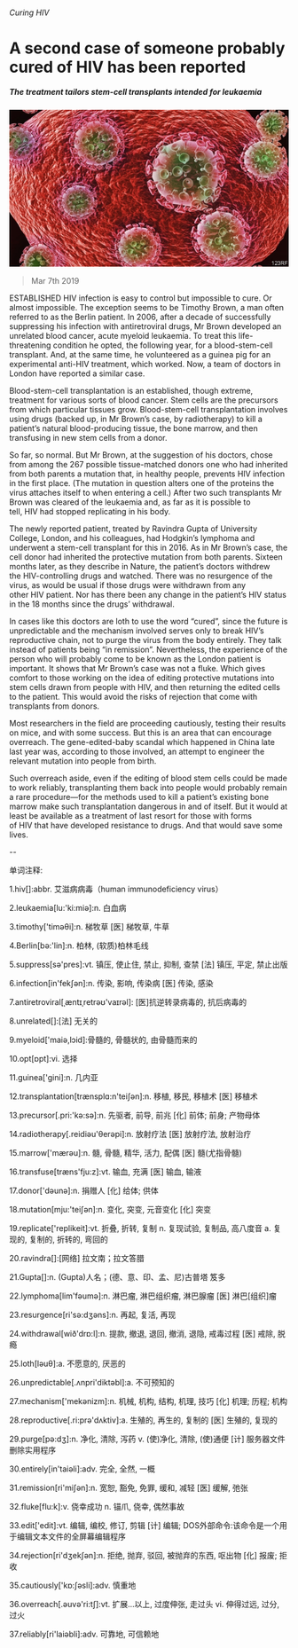 ###### Curing HIV

# A second case of someone probably cured of HIV has been reported 

##### The treatment tailors stem-cell transplants intended for leukaemia 

![image](images/20190309_stp501.jpg) 

> Mar 7th 2019 

ESTABLISHED HIV infection is easy to control but impossible to cure. Or almost impossible. The exception seems to be Timothy Brown, a man often referred to as the Berlin patient. In 2006, after a decade of successfully suppressing his infection with antiretroviral drugs, Mr Brown developed an unrelated blood cancer, acute myeloid leukaemia. To treat this life-threatening condition he opted, the following year, for a blood-stem-cell transplant. And, at the same time, he volunteered as a guinea pig for an experimental anti-HIV treatment, which worked. Now, a team of doctors in London have reported a similar case. 

Blood-stem-cell transplantation is an established, though extreme, treatment for various sorts of blood cancer. Stem cells are the precursors from which particular tissues grow. Blood-stem-cell transplantation involves using drugs (backed up, in Mr Brown’s case, by radiotherapy) to kill a patient’s natural blood-producing tissue, the bone marrow, and then transfusing in new stem cells from a donor. 

So far, so normal. But Mr Brown, at the suggestion of his doctors, chose from among the 267 possible tissue-matched donors one who had inherited from both parents a mutation that, in healthy people, prevents HIV infection in the first place. (The mutation in question alters one of the proteins the virus attaches itself to when entering a cell.) After two such transplants Mr Brown was cleared of the leukaemia and, as far as it is possible to tell, HIV had stopped replicating in his body. 

The newly reported patient, treated by Ravindra Gupta of University College, London, and his colleagues, had Hodgkin’s lymphoma and underwent a stem-cell transplant for this in 2016. As in Mr Brown’s case, the cell donor had inherited the protective mutation from both parents. Sixteen months later, as they describe in Nature, the patient’s doctors withdrew the HIV-controlling drugs and watched. There was no resurgence of the virus, as would be usual if those drugs were withdrawn from any other HIV patient. Nor has there been any change in the patient’s HIV status in the 18 months since the drugs’ withdrawal. 

In cases like this doctors are loth to use the word “cured”, since the future is unpredictable and the mechanism involved serves only to break HIV’s reproductive chain, not to purge the virus from the body entirely. They talk instead of patients being “in remission”. Nevertheless, the experience of the person who will probably come to be known as the London patient is important. It shows that Mr Brown’s case was not a fluke. Which gives comfort to those working on the idea of editing protective mutations into stem cells drawn from people with HIV, and then returning the edited cells to the patient. This would avoid the risks of rejection that come with transplants from donors. 

Most researchers in the field are proceeding cautiously, testing their results on mice, and with some success. But this is an area that can encourage overreach. The gene-edited-baby scandal which happened in China late last year was, according to those involved, an attempt to engineer the relevant mutation into people from birth. 

Such overreach aside, even if the editing of blood stem cells could be made to work reliably, transplanting them back into people would probably remain a rare procedure—for the methods used to kill a patient’s existing bone marrow make such transplantation dangerous in and of itself. But it would at least be available as a treatment of last resort for those with forms of HIV that have developed resistance to drugs. And that would save some lives. 

-- 

 单词注释:

1.hiv[]:abbr. 艾滋病病毒（human immunodeficiency virus） 

2.leukaemia[lu:'ki:miә]:n. 白血病 

3.timothy['timәθi]:n. 梯牧草 [医] 梯牧草, 牛草 

4.Berlin[bә:'lin]:n. 柏林, (软质)柏林毛线 

5.suppress[sә'pres]:vt. 镇压, 使止住, 禁止, 抑制, 查禁 [法] 镇压, 平定, 禁止出版 

6.infection[in'fekʃәn]:n. 传染, 影响, 传染病 [医] 传染, 感染 

7.antiretroviral[ˌæntɪˌretrəʊ'vaɪrəl]: [医]抗逆转录病毒的, 抗后病毒的 

8.unrelated[]:[法] 无关的 

9.myeloid['maiә,lɔid]:骨髓的, 骨髓状的, 由骨髓而来的 

10.opt[ɒpt]:vi. 选择 

11.guinea['gini]:n. 几内亚 

12.transplantation[trænsplɑ:n'teiʃәn]:n. 移植, 移民, 移植术 [医] 移植术 

13.precursor[.pri:'kә:sә]:n. 先驱者, 前导, 前兆 [化] 前体; 前身; 产物母体 

14.radiotherapy[.reidiәu'θerәpi]:n. 放射疗法 [医] 放射疗法, 放射治疗 

15.marrow['mærәu]:n. 髓, 骨髓, 精华, 活力, 配偶 [医] 髓(尤指骨髓) 

16.transfuse[træns'fju:z]:vt. 输血, 充满 [医] 输血, 输液 

17.donor['dәunә]:n. 捐赠人 [化] 给体; 供体 

18.mutation[mju:'teiʃәn]:n. 变化, 突变, 元音变化 [化] 突变 

19.replicate['replikeit]:vt. 折叠, 折转, 复制 n. 复现试验, 复制品, 高八度音 a. 复现的, 复制的, 折转的, 弯回的 

20.ravindra[]:[网络] 拉文南；拉文答腊 

21.Gupta[]:n. (Gupta)人名；(德、意、印、孟、尼)古普塔 笈多 

22.lymphoma[lim'fәumә]:n. 淋巴瘤, 淋巴组织瘤, 淋巴腺瘤 [医] 淋巴[组织]瘤 

23.resurgence[ri'sә:dʒәns]:n. 再起, 复活, 再现 

24.withdrawal[wið'drɒ:l]:n. 提款, 撤退, 退回, 撤消, 退隐, 戒毒过程 [医] 戒除, 脱瘾 

25.loth[lәuθ]:a. 不愿意的, 厌恶的 

26.unpredictable[.ʌnpri'diktәbl]:a. 不可预知的 

27.mechanism['mekәnizm]:n. 机械, 机构, 结构, 机理, 技巧 [化] 机理; 历程; 机构 

28.reproductive[.ri:prә'dʌktiv]:a. 生殖的, 再生的, 复制的 [医] 生殖的, 复现的 

29.purge[pә:dʒ]:n. 净化, 清除, 泻药 v. (使)净化, 清除, (使)通便 [计] 服务器文件删除实用程序 

30.entirely[in'taiәli]:adv. 完全, 全然, 一概 

31.remission[ri'miʃәn]:n. 宽恕, 豁免, 免罪, 缓和, 减轻 [医] 缓解, 弛张 

32.fluke[flu:k]:v. 侥幸成功 n. 锚爪, 侥幸, 偶然事故 

33.edit['edit]:vt. 编辑, 编校, 修订, 剪辑 [计] 编辑; DOS外部命令:该命令是一个用于编辑文本文件的全屏幕编辑程序 

34.rejection[ri'dʒekʃәn]:n. 拒绝, 抛弃, 驳回, 被抛弃的东西, 呕出物 [化] 报废; 拒收 

35.cautiously['kɒ:ʃәsli]:adv. 慎重地 

36.overreach[.әuvә'ri:tʃ]:vt. 扩展...以上, 过度伸张, 走过头 vi. 伸得过远, 过分, 过火 

37.reliably[ri'laiәbli]:adv. 可靠地, 可信赖地 

